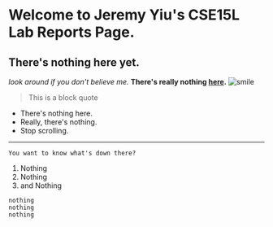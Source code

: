 # Welcome to Jeremy Yiu's CSE15L Lab Reports Page.
## There's nothing here yet. 

*look around if you don't believe me.*
**There's really nothing [here](http://www.google.com).**
![smile](https://www.google.com/url?sa=i&url=https%3A%2F%2Femojiisland.com%2Fproducts%2Fslightly-smiling-face-emoji-icon&psig=AOvVaw0RAIHHNNOucygaU81MAGKX&ust=1649546690027000&source=images&cd=vfe&ved=0CAcQjRxqFwoTCODQr7bOhfcCFQAAAAAdAAAAABAD)

> This is a block quote
* There's nothing here. 
* Really, there's nothing. 
* Stop scrolling. 
---
`You want to know what's down there?`
1) Nothing
2) Nothing
3) and Nothing

```
nothing
nothing
nothing
```
